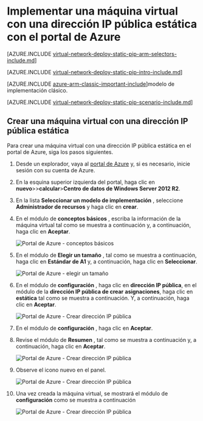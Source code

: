 <properties 
   pageTitle="Implementar una máquina virtual con una dirección IP pública estática con el portal de Azure en el Administrador de recursos | Microsoft Azure"
   description="Obtenga información sobre cómo implementar máquinas virtuales con una dirección IP pública estática con el portal de zure en el Administrador de recursos"
   services="virtual-network"
   documentationCenter="na"
   authors="jimdial"
   manager="carmonm"
   editor=""
   tags="azure-resource-manager"
/>
<tags  
   ms.service="virtual-network"
   ms.devlang="na"
   ms.topic="article"
   ms.tgt_pltfrm="na"
   ms.workload="infrastructure-services"
   ms.date="02/04/2016"
   ms.author="jdial" />

# <a name="deploy-a-vm-with-a-static-public-ip-using-the-azure-portal"></a>Implementar una máquina virtual con una dirección IP pública estática con el portal de Azure

[AZURE.INCLUDE [virtual-network-deploy-static-pip-arm-selectors-include.md](../../includes/virtual-network-deploy-static-pip-arm-selectors-include.md)]

[AZURE.INCLUDE [virtual-network-deploy-static-pip-intro-include.md](../../includes/virtual-network-deploy-static-pip-intro-include.md)]

[AZURE.INCLUDE [azure-arm-classic-important-include](../../includes/learn-about-deployment-models-rm-include.md)]modelo de implementación clásico.

[AZURE.INCLUDE [virtual-network-deploy-static-pip-scenario-include.md](../../includes/virtual-network-deploy-static-pip-scenario-include.md)]

## <a name="create-a-vm-with-a-static-public-ip"></a>Crear una máquina virtual con una dirección IP pública estática 

Para crear una máquina virtual con una dirección IP pública estática en el portal de Azure, siga los pasos siguientes.

1. Desde un explorador, vaya al [portal de Azure](https://portal.azure.com) y, si es necesario, inicie sesión con su cuenta de Azure.
2. En la esquina superior izquierda del portal, haga clic en **nuevo**>>**calcular**>**Centro de datos de Windows Server 2012 R2**.
3. En la lista **Seleccionar un modelo de implementación** , seleccione **Administrador de recursos** y haga clic en **crear**.
4. En el módulo de **conceptos básicos** , escriba la información de la máquina virtual tal como se muestra a continuación y, a continuación, haga clic en **Aceptar**.

    ![Portal de Azure - conceptos básicos](./media/virtual-network-deploy-static-pip-arm-portal/figure1.png)

5. En el módulo de **Elegir un tamaño** , tal como se muestra a continuación, haga clic en **Estándar de A1** y, a continuación, haga clic en **Seleccionar**.

    ![Portal de Azure - elegir un tamaño](./media/virtual-network-deploy-static-pip-arm-portal/figure2.png)

6. En el módulo de **configuración** , haga clic en **dirección IP pública**, en el módulo de la **dirección IP pública de crear** **asignaciones**, haga clic en **estática** tal como se muestra a continuación. Y, a continuación, haga clic en **Aceptar**.

    ![Portal de Azure - Crear dirección IP pública](./media/virtual-network-deploy-static-pip-arm-portal/figure3.png)

7. En el módulo de **configuración** , haga clic en **Aceptar**.
8. Revise el módulo de **Resumen** , tal como se muestra a continuación y, a continuación, haga clic en **Aceptar**.

    ![Portal de Azure - Crear dirección IP pública](./media/virtual-network-deploy-static-pip-arm-portal/figure4.png)

9. Observe el icono nuevo en el panel.

    ![Portal de Azure - Crear dirección IP pública](./media/virtual-network-deploy-static-pip-arm-portal/figure5.png)

10. Una vez creada la máquina virtual, se mostrará el módulo de **configuración** como se muestra a continuación

    ![Portal de Azure - Crear dirección IP pública](./media/virtual-network-deploy-static-pip-arm-portal/figure6.png)